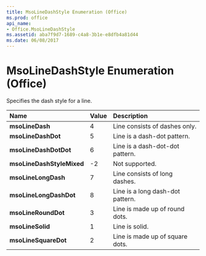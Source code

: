 ```yaml
---
title: MsoLineDashStyle Enumeration (Office)
ms.prod: office
api_name:
- Office.MsoLineDashStyle
ms.assetid: aba7f9d7-1689-c4a8-3b1e-e8dfb4a81d44
ms.date: 06/08/2017
---
```



# MsoLineDashStyle Enumeration (Office)

Specifies the dash style for a line. 



|Name|Value|Description|
|:-----|:-----|:-----|
|**msoLineDash**|4|Line consists of dashes only.|
|**msoLineDashDot**|5|Line is a dash-dot pattern.|
|**msoLineDashDotDot**|6|Line is a dash-dot-dot pattern.|
|**msoLineDashStyleMixed**|-2|Not supported.|
|**msoLineLongDash**|7|Line consists of long dashes.|
|**msoLineLongDashDot**|8|Line is a long dash-dot pattern.|
|**msoLineRoundDot**|3|Line is made up of round dots.|
|**msoLineSolid**|1|Line is solid.|
|**msoLineSquareDot**|2|Line is made up of square dots.|

